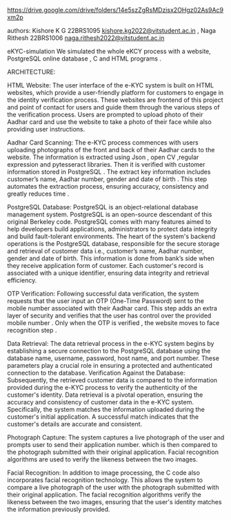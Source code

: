 https://drive.google.com/drive/folders/14e5szZgRsMDzisx2OHgz02As9Ac9xm2p

authors:
      Kishore K G 22BRS1095 kishore.kg2022@vitstudent.ac.in , Naga Rithesh 22BRS1006 naga.rithesh2022@vitstudent.ac.in

eKYC-simulation
We simulated the whole eKCY process with a website, PostgreSQL online database , C and HTML programs .

ARCHITECTURE:

HTML Website: The user interface of the e-KYC system is built on HTML websites, which provide a user-friendly platform for customers to engage in the identity verification process. These websites are frontend of this project and point of contact for users and guide them through the various steps of the verification process. Users are prompted to upload photo of their Aadhar card and use the website to take a photo of their face while also providing user instructions.

Aadhar Card Scanning: The e-KYC process commences with users uploading photographs of the front and back of their Aadhar cards to the website. The information is extracted using Json , open CV ,regular expression and pytesseract libraries. Then it is verified with customer information stored in PostgreSQL . The extract key information includes customer’s name, Aadhar number, gender and date of birth . This step automates the extraction process, ensuring accuracy, consistency and greatly reduces time .

PostgreSQL Database: PostgreSQL is an object-relational database management system. PostgreSQL is an open-source descendant of this original Berkeley code. PostgreSQL comes with many features aimed to help developers build applications, administrators to protect data integrity and build fault-tolerant environments. The heart of the system's backend operations is the PostgreSQL database, responsible for the secure storage and retrieval of customer data i.e., customer’s name, Aadhar number, gender and date of birth. This information is done from bank’s side when they receive application form of customer. Each customer's record is associated with a unique identifier, ensuring data integrity and retrieval efficiency.

OTP Verification: Following successful data verification, the system requests that the user input an OTP (One-Time Password) sent to the mobile number associated with their Aadhar card. This step adds an extra layer of security and verifies that the user has control over the provided mobile number . Only when the OTP is verified , the website moves to face recognition step .

Data Retrieval: The data retrieval process in the e-KYC system begins by establishing a secure connection to the PostgreSQL database using the database name, username, password, host name, and port number. These parameters play a crucial role in ensuring a protected and authenticated connection to the database.
Verification Against the Database: Subsequently, the retrieved customer data is compared to the information provided during the e-KYC process to verify the authenticity of the customer's identity. Data retrieval is a pivotal operation, ensuring the accuracy and consistency of customer data in the e-KYC system. Specifically, the system matches the information uploaded during the customer's initial application. A successful match indicates that the customer's details are accurate and consistent.

Photograph Capture: The system captures a live photograph of the user and prompts user to send their application number. which is then compared to the photograph submitted with their original application. Facial recognition algorithms are used to verify the likeness between the two images.

Facial Recognition: In addition to image processing, the C code also incorporates facial recognition technology. This allows the system to compare a live photograph of the user with the photograph submitted with their original application. The facial recognition algorithms verify the likeness between the two images, ensuring that the user's identity matches the information previously provided.
